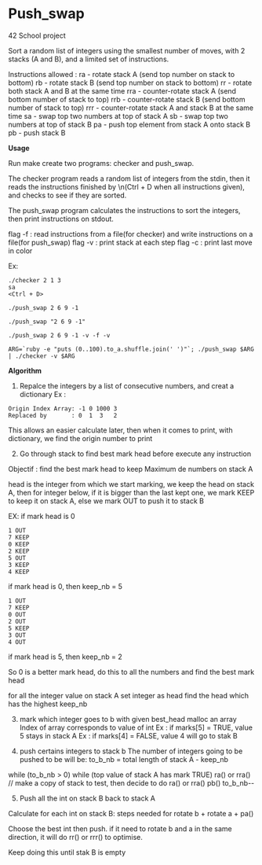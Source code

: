 

# Push_swap
42 School project

Sort a random list of integers using the smallest number of moves, with 2 stacks (A and B), and a limited set of instructions.

Instructions allowed :
ra - rotate stack A (send top number on stack to bottom)
rb - rotate stack B (send top number on stack to bottom)
rr - rotate both stack A and B at the same time
rra - counter-rotate stack A (send bottom number of stack to top)
rrb - counter-rotate stack B (send bottom number of stack to top)
rrr - counter-rotate stack A and stack B at the same time
sa - swap top two numbers at top of stack A
sb - swap top two numbers at top of stack B
pa - push top element from stack A onto stack B
pb - push stack B

**Usage**

Run make
create two programs: checker and push_swap.

The checker program reads a random list of integers from the stdin,
then it reads the instructions finished by \n(Ctrl + D when all instructions given),  and checks to see if they are sorted.

The push_swap program calculates the instructions to sort the integers, then print instructions on stdout.

flag -f : read instructions from a file(for checker) and write instructions on a file(for push_swap)
flag -v : print stack at each step
flag -c : print last move in color

Ex:
```
./checker 2 1 3
sa
<Ctrl + D>

./push_swap 2 6 9 -1

./push_swap "2 6 9 -1"

./push_swap 2 6 9 -1 -v -f -v

ARG=`ruby -e "puts (0..100).to_a.shuffle.join(' ')"`; ./push_swap $ARG | ./checker -v $ARG

```

**Algorithm**

1. Repalce the integers by a list of consecutive numbers, and creat a dictionary
Ex :
```
Origin Index Array: -1 0 1000 3
Replaced by    	  : 0  1  3   2
```

This allows an easier calculate later, then when it comes to print, with dictionary, we find the origin number to print

2. Go through stack to find best mark head before execute any instruction

Objectif : find the best mark head to keep Maximum de numbers on stack A

head is the integer from which we start marking, we keep the head on stack A, then for integer below,
if it is bigger than the last kept one, we mark KEEP to keep it on stack A,
else we mark OUT to push it to stack B

EX:
if mark head is 0

```
1 OUT
7 KEEP
0 KEEP
2 KEEP
5 OUT
3 KEEP
4 KEEP
```
if mark head is 0, then keep_nb = 5
```
1 OUT
7 KEEP
0 OUT
2 OUT
5 KEEP
3 OUT
4 OUT
```
if mark head is 5, then keep_nb = 2

So 0 is a better mark head, do this to all the numbers and find the best mark head

for all the integer value on stack A
	set integer as head
	find the head which has the highest keep_nb

3. mark which integer goes to b with given best_head
malloc an array
Index of array corresponds to value of int
Ex :  if marks[5] = TRUE,  value 5 stays in stack A
Ex :  if marks[4] = FALSE, value 4 will go to stak B

4. push certains integers to stack b
The number of integers going to be pushed to be will be: to_b_nb = total length of stack A - keep_nb

while (to_b_nb > 0)
	while (top value of stack A has mark TRUE)
		ra() or rra() // make a copy of stack to test, then decide to do ra() or rra()
	pb()
	to_b_nb--


5. Push all the int on stack B back to stack A

Calculate for each int on stack B:
steps needed for rotate b + rotate a + pa()

Choose the best int then push.
if it need to rotate b and a in the same direction,
it will do rr() or rrr() to optimise.

Keep doing this until stak B is empty
